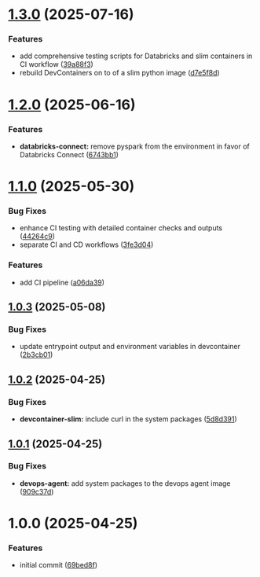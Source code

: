 # [1.3.0](https://github.com/revodatanl/revo-devcontainers/compare/v1.2.0...v1.3.0) (2025-07-16)


### Features

* add comprehensive testing scripts for Databricks and slim containers in CI workflow ([39a88f3](https://github.com/revodatanl/revo-devcontainers/commit/39a88f3f978dc9a497958996d86962c56cf2dedc))
* rebuild DevContainers on to of a slim python image ([d7e5f8d](https://github.com/revodatanl/revo-devcontainers/commit/d7e5f8db040204ab8b0950de896890093759fe01))

# [1.2.0](https://github.com/revodatanl/revo-devcontainers/compare/v1.1.0...v1.2.0) (2025-06-16)


### Features

* **databricks-connect:** remove pyspark from the environment in favor of Databricks Connect ([6743bb1](https://github.com/revodatanl/revo-devcontainers/commit/6743bb15c35a26ee1d9ec79d2833fc0e5a79df6a))

# [1.1.0](https://github.com/revodatanl/revo-devcontainers/compare/v1.0.3...v1.1.0) (2025-05-30)


### Bug Fixes

* enhance CI testing with detailed container checks and outputs ([44264c9](https://github.com/revodatanl/revo-devcontainers/commit/44264c996c056922344786dbc955d2eb5e4a9aea))
* separate CI and CD workflows ([3fe3d04](https://github.com/revodatanl/revo-devcontainers/commit/3fe3d04d37221314a014bb61c1564a323f7c46df))


### Features

* add CI pipeline ([a06da39](https://github.com/revodatanl/revo-devcontainers/commit/a06da399c7250c923d9961a92595c6f611cb8c08))

## [1.0.3](https://github.com/revodatanl/revo-devcontainers/compare/v1.0.2...v1.0.3) (2025-05-08)


### Bug Fixes

* update entrypoint output and environment variables in devcontainer ([2b3cb01](https://github.com/revodatanl/revo-devcontainers/commit/2b3cb016d0e4edb00f4591cf55015c0cf7a43b3f))

## [1.0.2](https://github.com/revodatanl/revo-devcontainers/compare/v1.0.1...v1.0.2) (2025-04-25)


### Bug Fixes

* **devcontainer-slim:** include curl in the system packages ([5d8d391](https://github.com/revodatanl/revo-devcontainers/commit/5d8d39197762d6a7fa14b87bd53541ee0e3f541d))

## [1.0.1](https://github.com/revodatanl/revo-devcontainers/compare/v1.0.0...v1.0.1) (2025-04-25)


### Bug Fixes

* **devops-agent:** add system packages to the devops agent image ([909c37d](https://github.com/revodatanl/revo-devcontainers/commit/909c37d80fe8c81f05b361563eb26e9abad1e929))

# 1.0.0 (2025-04-25)


### Features

* initial commit ([69bed8f](https://github.com/revodatanl/revo-devcontainers/commit/69bed8f0943617e5c46264848765fae9f8644364))
